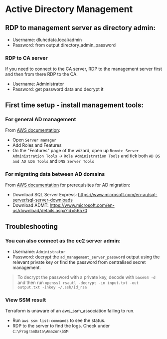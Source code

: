 # Active Directory Management

## RDP to management server as directory admin:

* Username: dluhcdata.local\admin
* Password: from output directory_admin_password

### RDP to CA server

If you need to connect to the CA server, RDP to the management server first and then from there RDP to the CA.
* Username: Administrator
* Password: get password data and decrypt it 

## First time setup - install management tools:

### For general AD management

From [AWS documentation](https://docs.aws.amazon.com/directoryservice/latest/admin-guide/ms_ad_install_ad_tools.html):

* Open `Server manager`
* Add Roles and Features
* On the "Features" page of the wizard, open up `Remote Server Administration Tools` -> `Role Administration Tools` and tick both `AD DS and AD LDS Tools` and `DNS Server Tools`

### For migrating data between AD domains

From [AWS documentation](https://aws.amazon.com/blogs/security/how-to-migrate-your-on-premises-domain-to-aws-managed-microsoft-ad-using-admt/) for prerequisites for AD migration:

* Download SQL Server Express: https://www.microsoft.com/en-au/sql-server/sql-server-downloads
* Download ADMT: https://www.microsoft.com/en-us/download/details.aspx?id=56570

## Troubleshooting

### You can also connect as the ec2 server admin:

* Username: `Administrator`
* Password: decrypt the `ad_management_server_password` output using the relevant private key or find the password from centralised secret management.

> To decrypt the password with a private key, decode with `base64 -d` and then run `openssl rsautl -decrypt -in input.txt -out output.txt -inkey ~/.ssh/id_rsa`

### View SSM result

Terraform is unaware of an aws_ssm_association failing to run.

* Run `aws ssm list-commands` to see the status.
* RDP to the server to find the logs. Check under `C:\ProgramData\Amazon\SSM`
